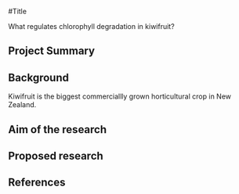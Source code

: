 #Title

What regulates chlorophyll degradation in kiwifruit?

## Project Summary
## Background
Kiwifruit is the biggest commerciallly grown horticultural crop in New Zealand.

## Aim of the research
## Proposed research
## References
